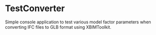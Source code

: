 # TestConverter

Simple console application to test various model factor parameters when converting IFC files to GLB format using XBIMToolkit.
